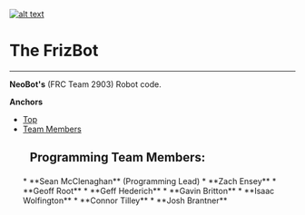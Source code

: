 [![alt text](http://i48.tinypic.com/jpkakz_th.png "NeoBot's Logo")](http://neobots2903.org/)
# <a id="Top"></a>The FrizBot #
***
**NeoBot's** (FRC Team 2903) Robot code.

**Anchors**   
  * [Top](#Top)   
  * [Team Members](#Programming-Team-Members)

## <a id="teamMembers"></a><ul>**Programming Team Members:**<ul>
<ul>
  * **Sean McClenaghan** (Programming Lead)
  * **Zach Ensey** 
  * **Geoff Root**
  * **Geff Hederich**
  * **Gavin Britton**
  * **Isaac Wolfington**
  * **Connor Tilley**
  * **Josh Brantner**<ul>

